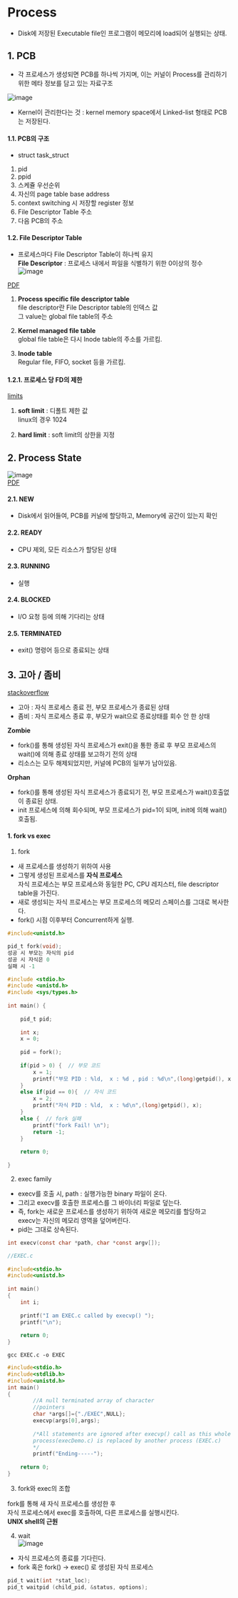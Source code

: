 

# Process  

* Disk에 저장된 Executable file인 프로그램이 메모리에 load되어 실행되는 상태.    


## 1. PCB  

* 각 프로세스가 생성되면 PCB를 하나씩 가지며, 이는 커널이 Process를 관리하기 위한 메타 정보를 담고 있는 자료구조  

![image](https://user-images.githubusercontent.com/62331555/80102838-51b76a80-85ae-11ea-8d27-289a32ee38f1.png)  

* Kernel이 관리한다는 것 : kernel memory space에서 Linked-list 형태로 PCB는 저장된다.  

#### 1.1. PCB의 구조  
 * struct task_struct  
1) pid  
2) ppid  
3) 스케쥴 우선순위  
4) 자신의 page table base address  
5) context switching 시 저장할 register 정보  
6) File Descriptor Table 주소  
7) 다음 PCB의 주소  
 

#### 1.2. File Descriptor Table  
* 프로세스마다 File Descriptor Table이 하나씩 유지  
**File Descriptor** : 프로세스 내에서 파일을 식별하기 위한 0이상의 정수  
![image](https://user-images.githubusercontent.com/62331555/80112472-1ae85100-85bc-11ea-8b46-0468d9237923.png)  

[PDF](http://man7.org/training/download/lusp_fileio_slides.pdf)  

1. **Process specific file descriptor table**  
file descriptor란 File Descriptor table의 인덱스 값  
그 value는 global file table의 주소  

2. **Kernel managed file table**  
global file table은 다시 Inode table의 주소를 가르킴.  

3. **Inode table**  
Regular file, FIFO, socket 등을 가르킴.  


#### 1.2.1. 프로세스 당 FD의 제한  
[limits](https://lowlevel.tistory.com/3)  

1. **soft limit** : 디폴트 제한 값  
linux의 경우 1024  

2. **hard limit** : soft limit의 상한을 지정  

## 2. Process State  

![image](https://user-images.githubusercontent.com/62331555/80113327-21c39380-85bd-11ea-9441-863cdfd66634.png)  
[PDF](http://nyx.skku.ac.kr/wp-content/uploads/2017/08/OS03-Process.pdf)  

#### 2.1. NEW  
* Disk에서 읽어들여, PCB를 커널에 할당하고, Memory에 공간이 있는지 확인  

#### 2.2. READY  
* CPU 제외, 모든 리소스가 할당된 상태  

#### 2.3. RUNNING  
* 실행  

#### 2.4. BLOCKED  
* I/O 요청 등에 의해 기다리는 상태  

#### 2.5. TERMINATED  
* exit() 명령어 등으로 종료되는 상태  


## 3. 고아 / 좀비  
[stackoverflow](https://unix.stackexchange.com/questions/155012/how-does-linux-handles-zombie-process)  

* 고아 : 자식 프로세스 종료 전, 부모 프로세스가 종료된 상태  
* 좀비 : 자식 프로세스 종료 후, 부모가 wait으로 종료상태를 회수 안 한 상태  

**Zombie**  
* fork()를 통해 생성된 자식 프로세스가 exit()을 통한 종료 후 부모 프로세스의 wait()에 의해 종료 상태를 보고하기 전의 상태  
* 리소스는 모두 해제되었지만, 커널에 PCB의 일부가 남아있음.  


**Orphan** 
* fork()를 통해 생성된 자식 프로세스가 종료되기 전, 부모 프로세스가 wait()호출없이 종료된 상태.  
* init 프로세스에 의해 회수되며, 부모 프로세스가 pid=1이 되며, init에 의해 wait() 호출됨.  




#### 1. fork vs exec  

1. fork  
* 새 프로세스를 생성하기 위하여 사용  
* 그렇게 생성된 프로세스를 **자식 프로세스**  
자식 프로세스는 부모 프로세스와 동일한 PC, CPU 레지스터, file descriptor table을 가진다.  
* 새로 생성되는 자식 프로세스는 부모 프로세스의 메모리 스페이스를 그대로 복사한다.  
* fork() 시점 이후부터 Concurrent하게 실행.  

```c
#include<unistd.h>

pid_t fork(void); 
성공 시 부모는 자식의 pid
성공 시 자식은 0 
실패 시 -1 
```

```c
#include <stdio.h>
#include <unistd.h>
#include <sys/types.h>
 
int main() {
     
    pid_t pid;
     
    int x;
    x = 0;
     
    pid = fork();
     
    if(pid > 0) {  // 부모 코드
        x = 1;
        printf("부모 PID : %ld,  x : %d , pid : %d\n",(long)getpid(), x, pid);
    }
    else if(pid == 0){  // 자식 코드
        x = 2;
        printf("자식 PID : %ld,  x : %d\n",(long)getpid(), x);
    }
    else {  // fork 실패
        printf("fork Fail! \n");
        return -1;
    }
     
    return 0;
 
}
```

2. exec family  

* execv를 호출 시, path : 실행가능한 binary 파일이 온다.  
* 그리고 execv를 호출한 프로세스를 그 바이너리 파일로 덮는다.  
* 즉, fork는 새로운 프로세스를 생성하기 위하여 새로운 메모리를 할당하고   
execv는 자신의 메모리 영역을 덮어버린다.  
* pid는 그대로 상속된다.  

```c
int execv(const char *path, char *const argv[]);
```

```c
//EXEC.c 
  
#include<stdio.h> 
#include<unistd.h> 
  
int main() 
{ 
    int i; 
      
    printf("I am EXEC.c called by execvp() "); 
    printf("\n"); 
      
    return 0; 
} 
```

```
gcc EXEC.c -o EXEC
```

```c
#include<stdio.h> 
#include<stdlib.h> 
#include<unistd.h> 
int main() 
{ 
        //A null terminated array of character  
        //pointers 
        char *args[]={"./EXEC",NULL}; 
        execvp(args[0],args); 
      
        /*All statements are ignored after execvp() call as this whole  
        process(execDemo.c) is replaced by another process (EXEC.c) 
        */
        printf("Ending-----"); 
      
    return 0; 
} 
```


3. fork와 exec의 조합  

fork를 통해 새 자식 프로세스를 생성한 후  
자식 프로세스에서 exec를 호출하여, 다른 프로세스를 실행시킨다.  
**UNIX shell의 근원**  


4. wait  
![image](https://user-images.githubusercontent.com/62331555/80120806-7fa8a900-85c6-11ea-840c-954a9098f4ad.png)  

* 자식 프로세스의 종료를 기다린다.  
* fork 혹은 fork() -> exec() 로 생성된 자식 프로세스  

```c
pid_t wait(int *stat_loc);   
pid_t waitpid (child_pid, &status, options);
```




















